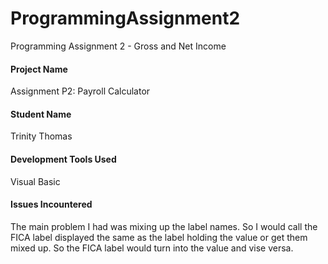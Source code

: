 # ProgrammingAssignment2
Programming Assignment 2 - Gross and Net Income 

#### Project Name
Assignment P2: Payroll Calculator   

#### Student Name
Trinity Thomas    

#### Development Tools Used 
Visual Basic    

#### Issues Incountered
The main problem I had was mixing up the label names. So I would call the FICA label displayed the same as the label holding the value or get them mixed up. So the FICA label would turn into the value and vise versa.     

